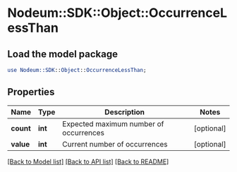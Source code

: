 # Nodeum::SDK::Object::OccurrenceLessThan

## Load the model package
```perl
use Nodeum::SDK::Object::OccurrenceLessThan;
```

## Properties
Name | Type | Description | Notes
------------ | ------------- | ------------- | -------------
**count** | **int** | Expected maximum number of occurrences | [optional] 
**value** | **int** | Current number of occurrences | [optional] 

[[Back to Model list]](../README.md#documentation-for-models) [[Back to API list]](../README.md#documentation-for-api-endpoints) [[Back to README]](../README.md)


